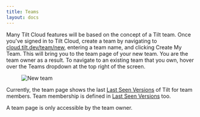 ```yaml
---
title: Teams
layout: docs
---
```


Many Tilt Cloud features will be based on the concept of a Tilt team. Once you've signed in to Tilt Cloud, create a team by navigating to [cloud.tilt.dev/team/new](https://cloud.tilt.dev/team/new), entering a team name, and clicking Create My Team. This will bring you to the team page of your new team. You are the team owner as a result. To navigate to an existing team that you own, hover over the Teams dropdown at the top right of the screen.

<figure>
    <img src="/assets/img/new-team.png" class="no-shadow" alt="New team">
</figure>

Currently, the team page shows the last [Last Seen Versions](/last_seen_versions.html) of Tilt for team members. Team membership is defined in [Last Seen Versions](/last_seen_versions.html) too.

A team page is only accessible by the team owner.
